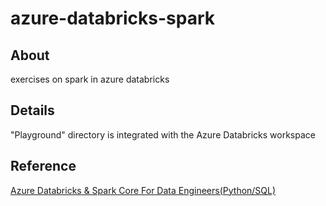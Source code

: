 # azure-databricks-spark

## About
exercises on spark in azure databricks 

## Details

"Playground" directory is integrated with the Azure Databricks workspace

## Reference
[Azure Databricks & Spark Core For Data Engineers(Python/SQL)](https://www.udemy.com/course/azure-databricks-spark-core-for-data-engineers)
